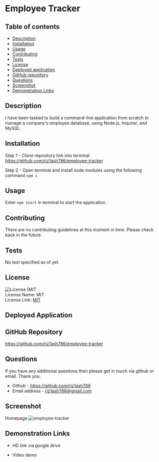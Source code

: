 # Employee Tracker

## Table of contents

- [Description](#description)
- [Installation](#installation)
- [Usage](#usage)
- [Contributing](#contributing)
- [Tests](#tests)
- [License](#license)
- [Deployed application](#deployed-application)
- [GitHub repository](#github-repository)
- [Questions](#questions)
- [Screenshot](#screenshot)
- [Demonstration Links](#demonstration-links)

## Description

I have been tasked to build a command-line application from scratch to manage a company's employee database, using Node.js, Inquirer, and MySQL.

## Installation

Step 1 -
Clone repository link into terminal
https://github.com/riz1ash786/employee-tracker

Step 2 -
Open terminal and install node modules using the following command `npm i`

## Usage

Enter `npm start` in terminal to start the application.

## Contributing

There are no contributing guidelines at this moment in time. Please check back in the future.

## Tests

No test specified as of yet.

## License

![License (MIT](https://img.shields.io/badge/License-MIT_1.0-brightgreen.svg) <br />
License Name: MIT <br />
License Link: [MIT](https://opensource.org/licenses/MIT)

## Deployed Application

<!-- https://powerful-atoll-97832.herokuapp.com/notes -->

## GitHub Repository

https://github.com/riz1ash786/employee-tracker

## Questions

If you have any additional questions then please get in touch via github or email. Thank you.

- Github - https://github.com/riz1ash786
- Email address - riz1ash786@gmail.com

## Screenshot

Homepage
![employee-tracker](./Assets/Images/homepage.png)

## Demonstration Links

- HD link via google drive

<!-- https://drive.google.com/file/d/1RfD-i8WtvatQx1ppiIlFX4Y1xz5i83nX/view?usp=sharing -->

- Video demo

<!-- https://user-images.githubusercontent.com/93995881/158031642-e61dab39-1c70-45b9-86e1-5102ea6332f5.mov -->
